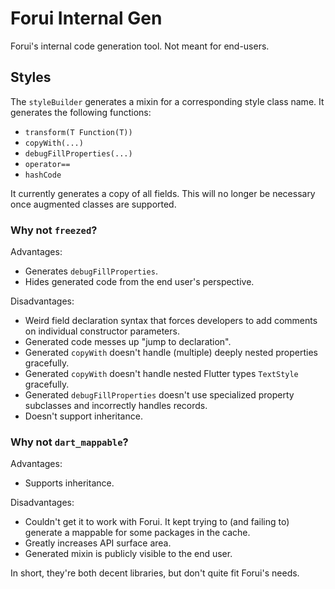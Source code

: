 # Forui Internal Gen

Forui's internal code generation tool. Not meant for end-users.

## Styles

The `styleBuilder` generates a mixin for a corresponding style class name. It generates the following functions:
  * `transform(T Function(T))`
  * `copyWith(...)`
  * `debugFillProperties(...)`
  * `operator==`
  * `hashCode`

It currently generates a copy of all fields. This will no longer be necessary once augmented classes are supported.

### Why not `freezed`?
Advantages:
* Generates `debugFillProperties`.
* Hides generated code from the end user's perspective.

Disadvantages:
* Weird field declaration syntax that forces developers to add comments on individual constructor parameters.
* Generated code messes up "jump to declaration".
* Generated `copyWith` doesn't handle (multiple) deeply nested properties gracefully.
* Generated `copyWith` doesn't handle nested Flutter types `TextStyle` gracefully.
* Generated `debugFillProperties` doesn't use specialized property subclasses and incorrectly handles records.
* Doesn't support inheritance.

### Why not `dart_mappable`?
Advantages:
* Supports inheritance. 

Disadvantages:
* Couldn't get it to work with Forui. It kept trying to (and failing to) generate a mappable for some packages in the cache.
* Greatly increases API surface area.
* Generated mixin is publicly visible to the end user.

In short, they're both decent libraries, but don't quite fit Forui's needs.
